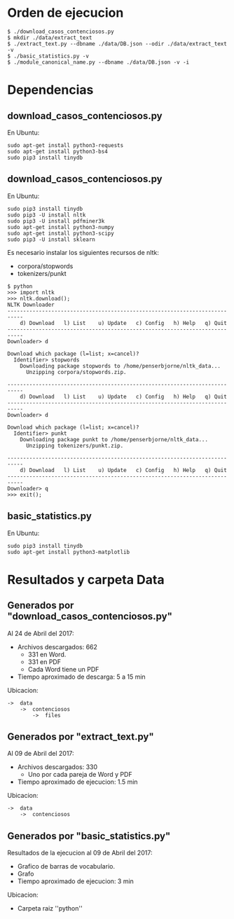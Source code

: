 # Orden de ejecucion
```
$ ./download_casos_contenciosos.py
$ mkdir ./data/extract_text
$ ./extract_text.py --dbname ./data/DB.json --odir ./data/extract_text -v
$ ./basic_statistics.py -v
$ ./module_canonical_name.py --dbname ./data/DB.json -v -i

```
# Dependencias

## download_casos_contenciosos.py

En Ubuntu:

```
sudo apt-get install python3-requests
sudo apt-get install python3-bs4
sudo pip3 install tinydb
```

## download_casos_contenciosos.py

En Ubuntu:

```
sudo pip3 install tinydb
sudo pip3 -U install nltk
sudo pip3 -U install pdfminer3k
sudo apt-get install python3-numpy
sudo apt-get install python3-scipy
sudo pip3 -U install sklearn
```

Es necesario instalar los siguientes recursos de nltk:

-   corpora/stopwords
-   tokenizers/punkt

```
$ python
>>> import nltk
>>> nltk.download();
NLTK Downloader
---------------------------------------------------------------------------
    d) Download   l) List    u) Update   c) Config   h) Help   q) Quit
---------------------------------------------------------------------------
Downloader> d

Download which package (l=list; x=cancel)?
  Identifier> stopwords
    Downloading package stopwords to /home/penserbjorne/nltk_data...
      Unzipping corpora/stopwords.zip.

---------------------------------------------------------------------------
    d) Download   l) List    u) Update   c) Config   h) Help   q) Quit
---------------------------------------------------------------------------
Downloader> d

Download which package (l=list; x=cancel)?
  Identifier> punkt
    Downloading package punkt to /home/penserbjorne/nltk_data...
      Unzipping tokenizers/punkt.zip.

---------------------------------------------------------------------------
    d) Download   l) List    u) Update   c) Config   h) Help   q) Quit
---------------------------------------------------------------------------
Downloader> q
>>> exit();
```

## basic_statistics.py

En Ubuntu:

```
sudo pip3 install tinydb
sudo apt-get install python3-matplotlib
```

# Resultados y carpeta Data

## Generados por "download_casos_contenciosos.py"

Al 24 de Abril del 2017:

-   Archivos descargados: 662
    -   331 en Word.
    -   331 en PDF
    -   Cada Word tiene un PDF
-   Tiempo aproximado de descarga: 5 a 15 min

Ubicacion:

```
->  data
    ->  contenciosos
        ->  files
```

## Generados por "extract_text.py"

Al 09 de Abril del 2017:

-   Archivos descargados: 330
    -   Uno por cada pareja de Word y PDF
-   Tiempo aproximado de ejecucion:  1.5 min

Ubicacion:

```
->  data
    ->  contenciosos
```

## Generados por "basic_statistics.py"

Resultados de la ejecucion al 09 de Abril del 2017:

-   Grafico de barras de vocabulario.
-   Grafo
-   Tiempo aproximado de ejecucion:  3 min

Ubicacion:

-   Carpeta raiz ''python''
